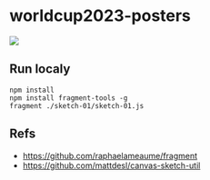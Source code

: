 # worldcup2023-posters

![](https://www.gencup.art/social2023.jpg)

## Run localy

```
npm install
npm install fragment-tools -g
fragment ./sketch-01/sketch-01.js
```

## Refs

- https://github.com/raphaelameaume/fragment
- https://github.com/mattdesl/canvas-sketch-util
